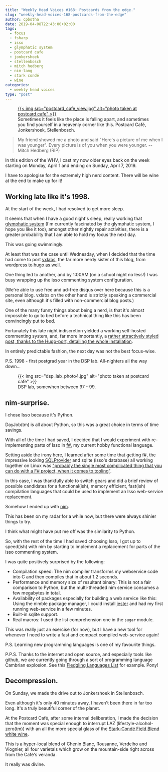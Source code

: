```yaml
---
title: "Weekly Head Voices #168: Postcards from the edge."
slug: "weekly-head-voices-168-postcards-from-the-edge"
author: cpbotha
date: 2019-04-08T22:43:00+02:00
tags:
  - focus
  - fsharp
  - isso
  - glymphatic system
  - postcard cafe
  - jonkershoek
  - stellenbosch
  - mitch hedberg
  - nim-lang
  - stark condé
  - wine
categories:
  - weekly head voices
type: "post"
---
```


<figure>
<a href="postcard_cafe_view.jpg">
{{< img src="postcard_cafe_view.jpg" alt="photo taken at postcard cafe" >}}
</a>
<figcaption> 
Sometimes it feels like the place is falling apart, and sometimes
you find yourself in a heavenly corner like this. Postcard Café, Jonkershoek,
Stellenbosch.
</figcaption>
</figure>

> My friend showed me a photo and said "Here's a picture of me when I was
> younger". Every picture is of you when you were younger.
> -- Mitch Hedberg (RIP)

In this edition of the WHV, I cast my now older eyes back on the week starting
on Monday, April 1 and ending on Sunday, April 7, 2019.

I have to apologise for the extremely high nerd content. There will be wine at
the end to make up for it!

## Working late like it's 1998.

At the start of the week, I had resolved to get more sleep.

It seems that when I have a good night's sleep, really working that
[glymphatic system](https://en.wikipedia.org/wiki/Glymphatic_system) (I'm
currently fascinated by the glymphatic system, I hope you like it too),
amongst other nightly repair activities, there is a greater probability that I
am able to hold my focus the next day.

This was going swimmingly.

At least that was the case until Wednesday, when I decided that the time had
come to port [vxlabs](https://vxlabs.com/), the far more nerdy sister of this
blog, from [wordpress to hugo as
well](https://cpbotha.net/2019/03/31/wordpress-to-hugo/).

One thing led to another, and by 1:00AM (on a school night no less!) I was
busy wrapping up the isso commenting system configuration.

(We're able to use free and ad-free disqus over here because this is a
personal blog. vxlabs on the other hand is strictly speaking a commercial
site, even although it's filled with non-commercial blog posts.)

One of the many funny things about being a nerd, is that it's almost
impossible to go to bed before a technical thing like this has been
convincingly put to bed.

Fortunately this late night indiscretion yielded a working self-hosted
commenting system, and, far more importantly, a [rather attractively styled
post, thanks to the Hugo-port, detailing the whole
installation](/2019/04/06/isso-on-webfaction/).

In entirely predictable fashion, the next day was not the best focus-wise.

P.S. 1998 - first postgrad year in the DSP lab. All-nighters all the way down...

<figure>
{{< img src="dsp_lab_photo4.jpg" alt="photo taken at postcard cafe" >}}
<figcaption>DSP lab, somewhen between 97 - 99.</figcaption>
</figure>

## nim-surprise.

I chose Isso because it's Python.

DayJob(tm) is all about Python, so this was a great choice in terms of time
savings.

With all of the time I had saved, I decided that I would experiment with
re-implementing parts of Isso in [f#](https://fsharp.org/), my current hobby
functional language.

Setting aside the irony here, I learned after some time that getting f#, the
impressive looking [SQLProvider](https://fsprojects.github.io/SQLProvider/) and
sqlite (isso's database) all working together on Linux was ["probably the
single most complicated thing that you can do with a F# project, when it comes
to
tooling"](https://www.reddit.com/r/fsharp/comments/8ufvzz/how_can_i_add_sqlprovider_to_my_existing_project/e1idy1o/).

In this case, I was thankfully able to switch gears and did a brief review of
possible candidates for a functional(ish), memory efficient, fast(ish)
compilation languages that could be used to implement an Isso web-service
replacement.

Somehow I ended up with [nim](https://nim-lang.org/).

This has been on my radar for a while now, but there were always shinier
things to try.

I think what might have put me off was the similarity to Python.

So, with the rest of the time I had saved choosing Isso, I got up to
speed(ish) with nim by starting to implement a replacement for parts of the
isso commenting system.

I was quite positively surprised by the following:

- Compilation speed: The nim compiler transforms my webservice code into C and
  then compiles that in about 1.2 seconds.
- Performance and memory size of resultant binary: This is not a fair
  comparison to Python, but the multi-threaded nim service consumes a few
  megabytes in total.
- Availability of packages especially for building a web service like this:
  Using the nimble package manager, I could install
  [jester](https://github.com/dom96/jester) and had my first running
  web-service in a few minutes.
- Built-in sqlite support.
- Real macros: I used the list comprehension one in the `sugar` module.

This was really just an exercise (for now), but I have a new tool for whenever
I need to write a fast and compact compiled web-service again!

P.S. Learning new programming languages is one of my favourite things.

P.P.S. Thanks to the internet and open source, and especially tools like
github, we are currently going through a sort of programming language Cambrian
explosion. See this [Fledgling Languages List](http://fll.presidentbeef.com/)
for example. Pony!

## Decompression.

On Sunday, we made the drive out to Jonkershoek in Stellenbosch.

Even although it's only 40 minutes away, I haven't been there in far too
long. It's a truly beautiful corner of the planet.

At the Postcard Café, after some internal deliberation, I made the decision
that the moment was special enough to interrupt LAZ
(lifestyle-alcohol-zero(tm)) with an all the more special glass of the
[Stark-Condé Field Blend white
wine](https://winemag.co.za/stark-conde-the-field-blend-2014/).

This is a hyper-local blend of Chenin Blanc, Rousanne, Verdelho and Viognier,
all four varietals which grow on the mountain-side right across from the
Café's veranda.

It really was divine.
